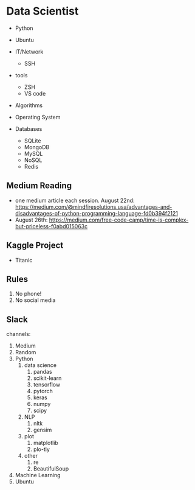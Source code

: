 # Data Scientist
- Python
- Ubuntu
- IT/Network
  - SSH

- tools
  - ZSH
  - VS code

- Algorithms
- Operating System
- Databases
  - SQLite
  - MongoDB
  - MySQL
  - NoSQL
  - Redis

## Medium Reading
- one medium article each session.
August 22nd: https://medium.com/@mindfiresolutions.usa/advantages-and-disadvantages-of-python-programming-language-fd0b394f2121
- August 26th: https://medium.com/free-code-camp/time-is-complex-but-priceless-f0abd015063c


## Kaggle Project
- Titanic

## Rules
1. No phone!
2. No social media

## Slack
channels:
1. Medium
2. Random
3. Python
   1. data science
      1. pandas
      2. scikit-learn
      3.  tensorflow
      4.  pytorch
      5.  keras
      6. numpy
      7. scipy
   2. NLP
      1. nltk
      2.  gensim
   3. plot
      1. matplotlib
      2. plo-tly
   4.  other
       1.  re
       2.  BeautifulSoup
4. Machine Learning
5. Ubuntu

